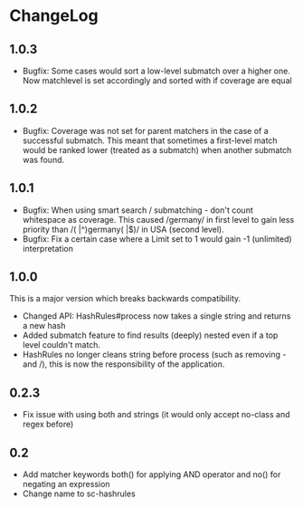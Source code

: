 
# ChangeLog

## 1.0.3

* Bugfix: Some cases would sort a low-level submatch over a higher one. Now matchlevel is set accordingly and sorted with if coverage are equal

## 1.0.2

* Bugfix: Coverage was not set for parent matchers in the case of a successful submatch. This meant that sometimes a first-level match would be ranked lower (treated as a submatch) when another submatch was found.

## 1.0.1

* Bugfix: When using smart search / submatching - don't count whitespace as coverage. This caused /germany/ in first level to gain less priority than /( |^)germany( |$)/ in USA (second level).
* Bugfix: Fix a certain case where a Limit set to 1 would gain -1 (unlimited) interpretation

## 1.0.0

This is a major version which breaks backwards compatibility.

* Changed API: HashRules#process now takes a single string and returns a new hash
* Added submatch feature to find results (deeply) nested even if a top level couldn't match.
* HashRules no longer cleans string before process (such as removing - and /), this is now the responsibility of the application.

## 0.2.3

* Fix issue with using both and strings (it would only accept no-class and regex before)

## 0.2

* Add matcher keywords both() for applying AND operator and no() for negating an expression
* Change name to sc-hashrules
